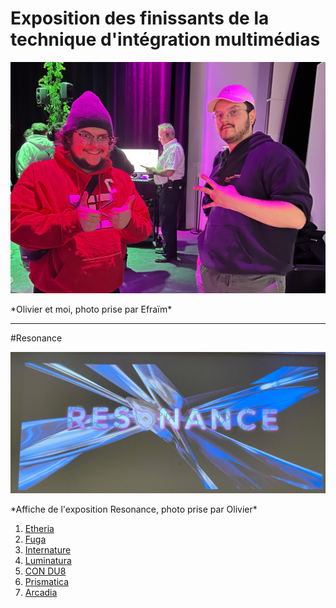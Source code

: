 # Exposition des finissants de la technique d'intégration multimédias

<p align="center">
  <img src="./photos/oli_moi.jpg">
</p>
*Olivier et moi, photo prise par Efraïm*

---

#Resonance

<p align="center">
  <img src="./photos/resonance.jpg">
</p>
*Affiche de l'exposition Resonance, photo prise par Olivier*

1. [Etheria](#etheria)
2. [Fuga](#fuga)
3. [Internature](#internature)
4. [Luminatura](#luminatura)
5. [CON DU8](#condu8)
6. [Prismatica](#prismatica)
7. [Arcadia](#arcadia)
